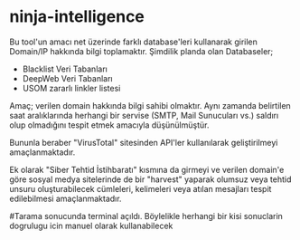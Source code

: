 # ninja-intelligence

Bu tool'un amacı net üzerinde farklı database'leri kullanarak girilen Domain/IP hakkında bilgi toplamaktır.
Şimdilik planda olan Databaseler;

- Blacklist Veri Tabanları
- DeepWeb Veri Tabanları
- USOM zararlı linkler listesi

Amaç; verilen domain hakkında bilgi sahibi olmaktır. Aynı zamanda belirtilen saat aralıklarında herhangi bir servise (SMTP, Mail Sunucuları vs.) saldırı olup olmadığını tespit etmek amacıyla düşünülmüştür.

Bununla beraber "VirusTotal" sitesinden API'ler kullanılarak geliştirilmeyi amaçlanmaktadır.

Ek olarak "Siber Tehtid İstihbaratı" kısmına da girmeyi ve verilen domain'e göre sosyal medya sitelerinde de bir "harvest" yaparak olumsuz veya tehtid unsuru oluşturabilecek cümleleri, kelimeleri veya atılan mesajları tespit edilebilmesi amaçlanmaktadır.

#Tarama sonucunda terminal açıldı. Böylelikle herhangi bir kisi sonuclarin dogrulugu icin manuel olarak kullanabilecek
